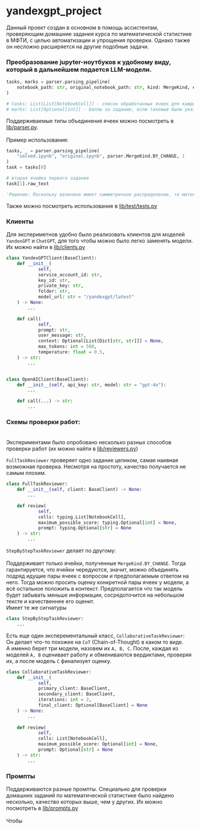 # yandexgpt_project

Данный проект создан в основном в помощь ассистентам, проверяющим домашние задания курса по математической статистике в
МФТИ, с целью автоматизации и упрощения проверки. Однако также он несложно расширяется на другие подобные задачи.

### Преобразование jupyter-ноутбуков к удобному виду, который в дальнейшем подается LLM-модели.

```python
tasks, marks = parser.parsing_pipeline(
    notebook_path: str, original_notebook_path: str, kind: MergeKind, expected_task_count: int
)

# tasks: List[List[NotebookCell]] - список обработанных ячеек для каждого задания.
# marks: List[Optional[int]] - баллы за задание, если таковые были указаны в работе.
```

Поддерживаемые типы объединения ячеек можно посмотреть в [lib/parser.py](lib/parser.py). <br> <br>
Пример использования: <br>

```python
tasks, _ = parser.parsing_pipeline(
    "solved.ipynb", "original.ipynb", parser.MergeKind.BY_CHANGE, 1
)
task = tasks[0]

# вторая ячейка первого задания
task[1].raw_text
```

```python
'Решение: Поскольку величина имеет симметричное распределение, то матожидание равно 0. Давайте проверим это кодом ...'
```

Также можно посмотреть использование в [lib/test/tests.py](test/tests.py)

### Клиенты

Для экспериметнов удобно было реализовать клиентов для моделей `YandexGPT` и `ChatGPT`, для того чтобы можно было легко
заменять модели. Их можно найти в [lib/clients.py](lib/clients.py)

```python
class YandexGPTClient(BaseClient):
    def __init__(
            self,
            service_account_id: str,
            key_id: str,
            private_key: str,
            folder: str,
            model_url: str = "/yandexgpt/latest"
    ) -> None:
        ...

    def call(
            self,
            prompt: str,
            user_message: str,
            context: Optional[List[Dict[str, str]]] = None,
            max_tokens: int = 500,
            temperature: float = 0.5,
    ) -> str:
        ...


class OpenAIClient(BaseClient):
    def __init__(self, api_key: str, model: str = "gpt-4o"):
        ...

    def call(...) -> str:
        ...
```

### Схемы проверки работ: <br> <br>

Экспериментами было опробовано несколько разных способов проверки работ (их можно найти
в [lib/reviewers.py](lib/reviewers.py)) <br>

`FullTaskReviewer` проверяет одно задание целиком, самая наивная возможная проверка. Несмотря на простоту, качество
получается не самым плохим.

```python
class FullTaskReviewer:
    def __init__(self, client: BaseClient) -> None:
        ...

    def review(
            self,
            cells: typing.List[NotebookCell],
            maximum_possible_score: typing.Optional[int] = None,
            prompt: typing.Optional[str] = None
    ) -> str:
        ...
```

`StepByStepTaskReviewer` делает по другому: <br> <br>
Поддерживает только ячейки, полученные `MergeKind.BY_CHANGE`. Тогда гарантируется, что ячейки чередуются, значит, можно
объединять подряд идущие пары ячеек с вопросом и предполагаемым ответом на него.
Тогда можно просить оценку конкретной пары ячеек у модели, а всё остальное положить в контекст. Предполагается что так
модель будет забывать меньше информации, сосредоточится на небольшом тексте и качественнее его оценит. <br>
Имеет те же сигнатуры <br>

```python
class StepByStepTaskReviewer:
    ...
```

Есть еще один эксперементальный класс, `CollaborativeTaskReviewer`: <br>
Он делает что-то похожее на `CoT` (Chain-of-Thought) в каком то виде. <br>
А именно берет три модели, назовем их `A, B, C`. После, каждая из моделей `A, B` оценивает работу и обмениваются
вердиктами, проверяя их, а после модель `C` финализует оценку.

```python
class CollaborativeTaskReviewer:
    def __init__(
            self,
            primary_client: BaseClient,
            secondary_client: BaseClient,
            iterations: int = 2,
            final_client: Optional[BaseClient] = None
    ) -> None:
        ...
        
    def review(
            self,
            cells: List[NotebookCell],
            maximum_possible_score: Optional[int] = None,
            prompt: Optional[str] = None
    ) -> str:
        ...
```

### Промпты

Поддерживаются разные промпты. Специально для проверки домашних заданий по математической статистике было найдено
несколько, качество которых выше, чем у других.
Их можно посмотреть в [lib/prompts.py](lib/prompts.py)
<br> <br>
Чтобы
